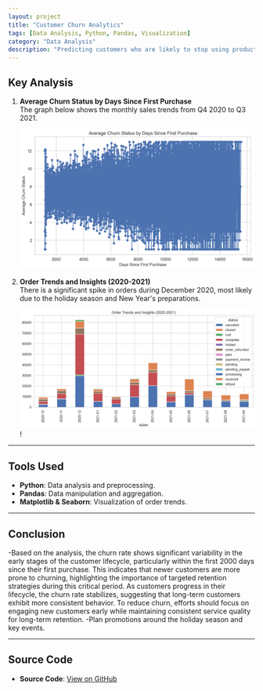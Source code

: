 ```yaml
---
layout: project
title: "Customer Churn Analytics"
tags: [Data Analysis, Python, Pandas, Visualization]
category: "Data Analysis"
description: "Predicting customers who are likely to stop using products (churn analysis)."
---
```


## Key Analysis  

1. **Average Churn Status by Days Since First Purchase**  
   The graph below shows the monthly sales trends from Q4 2020 to Q3 2021.

   ![Churn](images/churn.png)

2. **Order Trends and Insights (2020-2021)**  
   There is a significant spike in orders during December 2020, most likely due to the holiday season and New Year's preparations.

   ![Order Trends](images/order_trends.png)!
---

## Tools Used  
- **Python**: Data analysis and preprocessing.  
- **Pandas**: Data manipulation and aggregation.  
- **Matplotlib & Seaborn**: Visualization of order trends.

---

## Conclusion  
-Based on the analysis, the churn rate shows significant variability in the early stages of the customer lifecycle, particularly within the first 2000 days since their first purchase. This indicates that newer customers are more prone to churning, highlighting the importance of targeted retention strategies during this critical period. As customers progress in their lifecycle, the churn rate stabilizes, suggesting that long-term customers exhibit more consistent behavior. To reduce churn, efforts should focus on engaging new customers early while maintaining consistent service quality for long-term retention.
-Plan promotions around the holiday season and key events.

---

## Source Code  
- **Source Code**: [View on GitHub](https://github.com/hanif-dev/sales-analysis)
